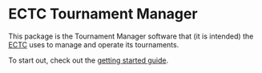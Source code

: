 # ECTC Tournament Manager

This package is the Tournament Manager software that (it is intended) the [ECTC](http://ectc-online.org) uses to manage and operate its tournaments.

To start out, check out the [getting started guide](getting_started.md).

